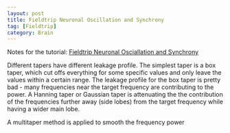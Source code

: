 ```yaml
---
layout: post
title: Fieldtrip Neuronal Oscillation and Synchrony
tag: [Fieldtrip]
category: Brain
---
```


Notes for the tutorial: [Fieldtrip Neuronal Osciallation and Synchrony](https://www.youtube.com/watch?v=dHTuzMsjVJA&list=PLbVcEw60xnKNSXSKMAoBpTJ9BFFnxw21p&index=2)

Different tapers have different leakage profile. The simplest taper is a box taper, which cut offs everything for some specific values and only leave the values within a certain range. The leakage profile for the box taper is pretty bad - many frequencies near the target frequency are contributing to the power. A Hanning taper or Gaussian taper is attenuating the the contribution of the frequencies further away (side lobes) from the target frequency while having a wider main lobe.

A multitaper method is applied to smooth the frequency power

<!--stackedit_data:
eyJoaXN0b3J5IjpbLTIwODYxMTIzMDIsLTk4NTUxNTg2LC0yMD
AwNTM0NzkzXX0=
-->